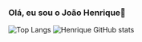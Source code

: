 ### Olá, eu sou o João Henrique👋

<img src="https://github-readme-stats.vercel.app/api/top-langs/?username=HenriqueArgolo&layout=compact" alt="Top Langs" />

<img src="https://github-readme-stats.vercel.app/api?username=HenriqueArgolo&show_icons=true&theme=dracula" alt="Henrique GitHub stats" />
